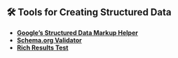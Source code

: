 
## 🛠️ Tools for Creating Structured Data

- **[Google’s Structured Data Markup Helper](https://www.google.com/webmasters/markup-helper/)**
- **[Schema.org Validator](https://validator.schema.org/)**
- **[Rich Results Test](https://search.google.com/test/rich-results)**